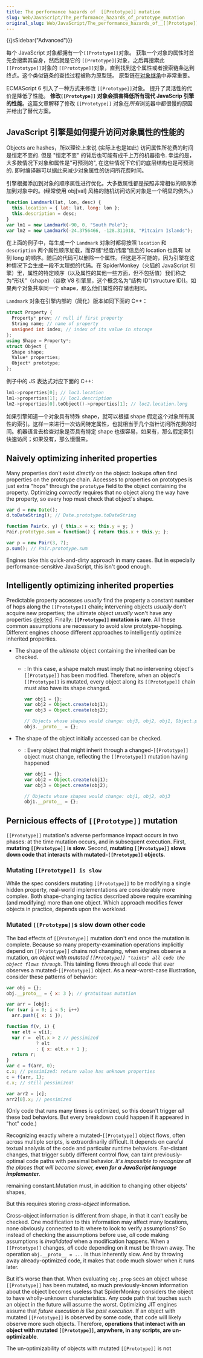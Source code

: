 ```yaml
---
title: The performance hazards of  [[Prototype]] mutation
slug: Web/JavaScript/The_performance_hazards_of_prototype_mutation
original_slug: Web/JavaScript/The_performance_hazards_of__[[Prototype]]_mutation
---
```

{{jsSidebar("Advanced")}}

每个 JavaScript 对象都拥有一个`[[Prototype]]`对象。 获取一个对象的属性时首先会搜索其自身，然后就是它的 `[[Prototype]]`对象，之后再搜索此`[[Prototype]]`对象的 `[[Prototype]]`对象，直到找到这个属性或者搜索链条达到终点。这个类似链条的查找过程被称为原型链。 原型链在[对象继承](/zh-CN/docs/Web/JavaScript/Inheritance_and_the_prototype_chain)中非常重要。

ECMAScript 6 引入了一种方式来修改 `[[Prototype]]`对象。 提升了灵活性的代价是降低了性能。 **修改`[[Prototype]]` 对象会损害降低所有现代 JavaScrip 引擎的性能**。这篇文章解释了修改 `[[Prototype]]` 对象在*所有*浏览器中都很慢的原因并给出了替代方案。

## JavaScript 引擎是如何提升访问对象属性的性能的

Objects are hashes，所以理论上来说 (实际上也是如此) 访问属性所花费的时间是恒定不变的. 但是 "恒定不变" 的背后也可能有成千上万的机器指令. 幸运的是，大多数情况下对象和属性是"可预测的", 在这些情况下它们的底层结构也是可预测的. 即时编译器可以据此来减少对象属性的访问所花费时间。

引擎根据添加到对象的顺序属性进行优化。大多数属性都是按照非常相似的顺序添加到对象中的。(经常使用 obj\[val] 风格的随机访问访问对象是一个明显的例外。)

```js
function Landmark(lat, lon, desc) {
  this.location = { lat: lat, long: lon };
  this.description = desc;
}
var lm1 = new Landmark(-90, 0, "South Pole");
var lm2 = new Landmark(-24.3756466, -128.311018, "Pitcairn Islands");
```

在上面的例子中，每生成一个 `Landmark` 对象时都将按照 `location` 和 `description` 两个属性顺序加载，而存储“经度/纬度”信息的 location 也具有 lat 到 long 的顺序。随后的代码可以删除一个属性。但这是不可能的，因为引擎在这种情况下会生成一段不太理想的代码。在 SpiderMonkey（火狐的 JavaScript 引擎）里，属性的特定顺序（以及属性的其他一些方面，但不包括值）我们称之为“形状”（shape）（谷歌 V8 引擎里，这个概念名为“结构 ID”(structure ID))。如果两个对象共享同一个 shape，那么他们属性的存储也相同。

`Landmark` 对象在引擎内部的（简化）版本如同下面的 C++：

```cpp
struct Property {
  Property* prev; // null if first property
  String name; // name of property
  unsigned int index; // index of its value in storage
};
using Shape = Property*;
struct Object {
  Shape shape;
  Value* properties;
  Object* prototype;
};
```

例子中的 JS 表达式对应下面的 C++:

```cpp
lm1->properties[0]; // loc1.location
lm1->properties[1]; // loc1.description
lm2->properties[0].toObject()->properties[1]; // loc2.location.long
```

如果引擎知道一个对象具有特殊 shape，就可以根据 shape 假定这个对象所有属性的索引。这样一来进行一次访问特定属性，也就相当于几个指针访问所花费的时间。机器语言去检查对象是否具有特定 shape 也很容易，如果有，那么假定索引快速访问；如果没有，那么慢慢来。

## Naively optimizing inherited properties

Many properties don't exist _directly_ on the object: lookups often find properties on the prototype chain. Accesses to properties on prototypes is just extra "hops" through the `prototype` field to the object containing the property. Optimizing _correctly_ requires that no object along the way have the property, so every hop must check that object's shape.

```js
var d = new Date();
d.toDateString(); // Date.prototype.toDateString

function Pair(x, y) { this.x = x; this.y = y; }
Pair.prototype.sum = function() { return this.x + this.y; };

var p = new Pair(3, 7);
p.sum(); // Pair.prototype.sum
```

Engines take this quick-and-dirty approach in many cases. But in especially performance-sensitive JavaScript, this isn't good enough.

## Intelligently optimizing inherited properties

Predictable property accesses _usually_ find the property a constant number of hops along the `[[Prototype]]` chain; intervening objects _usually_ don't acquire new properties; the ultimate object _usually_ won't have any properties [deleted](/zh-CN/docs/Web/JavaScript/Reference/Operators/delete). Finally: **`[[Prototype]]` mutation is rare**. All these common assumptions are necessary to avoid slow prototype-hopping. Different engines choose different approaches to intelligently optimize inherited properties.

- The shape of the _ultimate_ object containing the inherited can be checked.

  - : In this case, a shape match must imply that no intervening object's `[[Prototype]]` has been modified. Therefore, when an object's `[[Prototype]]` is mutated, every object along its `[[Prototype]]` chain must also have its shape changed.

    ```js
    var obj1 = {};
    var obj2 = Object.create(obj1);
    var obj3 = Object.create(obj2);

    // Objects whose shapes would change: obj3, obj2, obj1, Object.prototype
    obj3.__proto__ = {};
    ```

- The shape of the object initially accessed can be checked.

  - : Every object that might inherit through a changed-`[[Prototype]]` object must change, reflecting the `[[Prototype]]` mutation having happened

    ```js
    var obj1 = {};
    var obj2 = Object.create(obj1);
    var obj3 = Object.create(obj2);

    // Objects whose shapes would change: obj1, obj2, obj3
    obj1.__proto__ = {};
    ```

## Pernicious effects of `[[Prototype]]` mutation

`[[Prototype]]` mutation's adverse performance impact occurs in two phases: at the time mutation occurs, and in subsequent execution. First, **mutating `[[Prototype]]` is slow**. Second, **mutating `[[Prototype]]` slows down code that interacts with mutated-`[[Prototype]]` objects**.

### Mutating `[[Prototype]] is slow`

While the spec considers mutating `[[Prototype]]` to be modifying a single hidden property, real-world implementations are considerably more complex. Both shape-changing tactics described above require examining (and modifying) more than one object. Which approach modifies fewer objects in practice, depends upon the workload.

### Mutated `[[Prototype]]`s slow down other code

The bad effects of `[[Prototype]]` mutation don't end once the mutation is complete. Because so many property-examination operations implicitly depend on `[[Prototype]]` chains not changing, when engines observe a mutation, _an object with mutated `[[Prototype]] "taints" all code the object flows through`_. This tainting flows through all code that ever observes a mutated-`[[Prototype]]` object. As a near-worst-case illustration, consider these patterns of behavior:

```js
var obj = {};
obj.__proto__ = { x: 3 }; // gratuitous mutation

var arr = [obj];
for (var i = 0; i < 5; i++)
  arr.push({ x: i });

function f(v, i) {
  var elt = v[i];
  var r =  elt.x > 2 // pessimized
           ? elt
           : { x: elt.x + 1 };
  return r;
}
var c = f(arr, 0);
c.x; // pessimized: return value has unknown properties
c = f(arr, 1);
c.x; // still pessimized!

var arr2 = [c];
arr2[0].x; // pessimized
```

(Only code that runs many times is optimized, so this doesn't trigger _all_ these bad behaviors. But every breakdown could happen if it appeared in "hot" code.)

Recognizing exactly where a mutated-`[[Prototype]]` object flows, often across multiple scripts, is extraordinarily difficult. It depends on careful textual analysis of the code and particular runtime behaviors. Far-distant changes, that trigger subtly different control flow, can taint previously-optimal code paths with pessimal behavior. _It's impossible to recognize all the places that will become slower, **even for a JavaScript language implementer**._

remaining constant.Mutation must, in addition to changing other objects' shapes,

But this requires storing _cross-object_ information.

Cross-object information is different from shape, in that it can't easily be checked. One modification to this information may affect many locations, none obviously connected to it: where to look to verify assumptions? So instead of checking the assumptions before use, _all_ code making assumptions is _invalidated_ when a modification happens. When a `[[Prototype]]` changes, _all_ code depending on it must be thrown away. The operation `obj.__proto__ = ...` is thus inherently slow. And by throwing away already-optimized code, it makes that code much slower when it runs later.

But it's worse than that. When evaluating `obj.prop` sees an object whose `[[Prototype]]` has been mutated, so much previously-known information about the object becomes useless that SpiderMonkey considers the object to have wholly-unknown characteristics. Any code path that touches such an object in the future will assume the worst. Optimizing JIT engines assume that _future execution is like past execution_. If an object with mutated `[[Prototype]]` is observed by some code, that code will likely observe more such objects. Therefore, **operations that interact with an object with mutated `[[Prototype]]`, anywhere, in any scripts, are un-optimizable**.

The un-optimizability of objects with mutated `[[Prototype]]` is not
